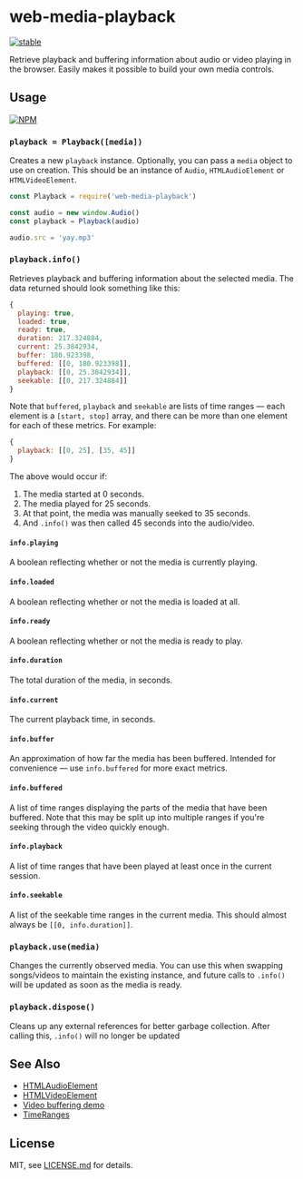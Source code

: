 # web-media-playback

[![stable](http://badges.github.io/stability-badges/dist/stable.svg)](http://github.com/badges/stability-badges)

Retrieve playback and buffering information about audio or video playing in the browser. Easily makes it possible to build your own media controls.

## Usage

[![NPM](https://nodei.co/npm/web-media-playback.png)](https://www.npmjs.com/package/web-media-playback)

### `playback = Playback([media])`

Creates a new `playback` instance. Optionally, you can pass a `media` object to use on creation. This should be an instance of `Audio`, `HTMLAudioElement` or `HTMLVideoElement`.

``` javascript
const Playback = require('web-media-playback')

const audio = new window.Audio()
const playback = Playback(audio)

audio.src = 'yay.mp3'
```

### `playback.info()`

Retrieves playback and buffering information about the selected media. The data returned should look something like this:

``` javascript
{
  playing: true,
  loaded: true,
  ready: true,
  duration: 217.324884,
  current: 25.3842934,
  buffer: 180.923398,
  buffered: [[0, 180.923398]],
  playback: [[0, 25.3842934]],
  seekable: [[0, 217.324884]]
}
```

Note that `buffered`, `playback` and `seekable` are lists of time ranges — each element is a `[start, stop]` array, and there can be more than one element for each of these metrics. For example:

``` javascript
{
  playback: [[0, 25], [35, 45]]
}
```

The above would occur if:

1. The media started at 0 seconds.
1. The media played for 25 seconds.
1. At that point, the media was manually seeked to 35 seconds.
1. And `.info()` was then called 45 seconds into the audio/video.

#### `info.playing`

A boolean reflecting whether or not the media is currently playing.

#### `info.loaded`

A boolean reflecting whether or not the media is loaded at all.

#### `info.ready`

A boolean reflecting whether or not the media is ready to play.

#### `info.duration`

The total duration of the media, in seconds.

#### `info.current`

The current playback time, in seconds.

#### `info.buffer`

An approximation of how far the media has been buffered. Intended for convenience — use `info.buffered` for more exact metrics.

#### `info.buffered`

A list of time ranges displaying the parts of the media that have been buffered. Note that this may be split up into multiple ranges if you're seeking through the video quickly enough.

#### `info.playback`

A list of time ranges that have been played at least once in the current session.

#### `info.seekable`

A list of the seekable time ranges in the current media. This should almost always be `[[0, info.duration]]`.

### `playback.use(media)`

Changes the currently observed media. You can use this when swapping songs/videos to maintain the existing instance, and future calls to `.info()` will be updated as soon as the media is ready.

### `playback.dispose()`

Cleans up any external references for better garbage collection. After calling this, `.info()` will no longer be updated

## See Also

* [HTMLAudioElement](https://developer.mozilla.org/en/docs/Web/API/HTMLAudioElement)
* [HTMLVideoElement](https://developer.mozilla.org/en/docs/Web/API/HTMLVideoElement)
* [Video buffering demo](http://jsfiddle.net/AbdiasSoftware/Drw6M/)
* [TimeRanges](https://developer.mozilla.org/en-US/docs/Web/API/TimeRanges)

## License

MIT, see [LICENSE.md](http://github.com/hughsk/web-media-playback/blob/master/LICENSE.md) for details.
